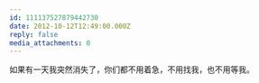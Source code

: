 ```yaml
---
id: 111137527879442730
date: 2012-10-12T12:49:00.000Z
reply: false
media_attachments: 0
---
```


如果有一天我突然消失了，你们都不用着急，不用找我，也不用等我。 ​​​​

